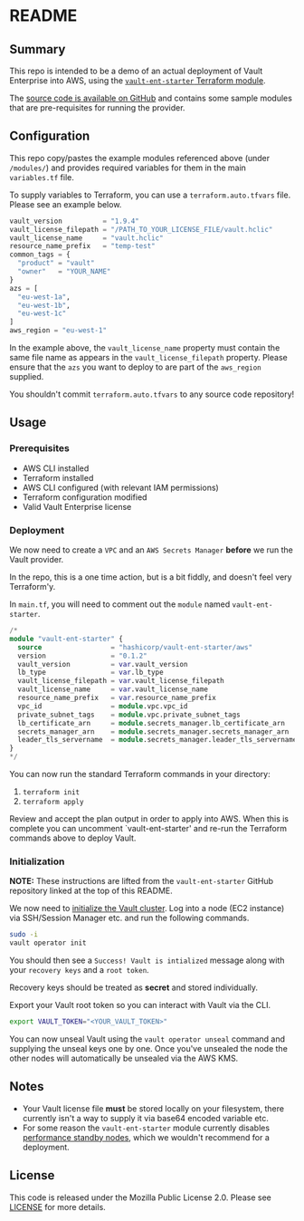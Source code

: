 # README

## Summary

This repo is intended to be a demo of an actual deployment of Vault Enterprise into AWS, using the [`vault-ent-starter` Terraform module](https://registry.terraform.io/modules/hashicorp/vault-ent-starter/aws/latest).

The [source code is available on GitHub](https://github.com/hashicorp/terraform-aws-vault-ent-starter) and contains some sample modules that are pre-requisites for running the provider.

## Configuration

This repo copy/pastes the example modules referenced above (under `/modules/`) and provides required variables for them in the main `variables.tf` file.

To supply variables to Terraform, you can use a `terraform.auto.tfvars` file. Please see an example below.

```terraform
vault_version          = "1.9.4"
vault_license_filepath = "/PATH_TO_YOUR_LICENSE_FILE/vault.hclic"
vault_license_name     = "vault.hclic"
resource_name_prefix   = "temp-test"
common_tags = {
  "product" = "vault"
  "owner"   = "YOUR_NAME"
}
azs = [
  "eu-west-1a",
  "eu-west-1b",
  "eu-west-1c"
]
aws_region = "eu-west-1"
```
In the example above, the `vault_license_name` property must contain the same file name as appears in the `vault_license_filepath` property. Please ensure that the `azs` you want to deploy to are part of the `aws_region` supplied.

You shouldn't commit `terraform.auto.tfvars` to any source code repository!

## Usage

### Prerequisites

* AWS CLI installed
* Terraform installed
* AWS CLI configured (with relevant IAM permissions)
* Terraform configuration modified
* Valid Vault Enterprise license

### Deployment

We now need to create a `VPC` and an `AWS Secrets Manager` __before__ we run the Vault provider.

In the repo, this is a one time action, but is a bit fiddly, and doesn't feel very Terraform'y.

In `main.tf`, you will need to comment out the `module` named `vault-ent-starter`.

```terraform
/*
module "vault-ent-starter" {
  source                 = "hashicorp/vault-ent-starter/aws"
  version                = "0.1.2"
  vault_version          = var.vault_version
  lb_type                = var.lb_type
  vault_license_filepath = var.vault_license_filepath
  vault_license_name     = var.vault_license_name
  resource_name_prefix   = var.resource_name_prefix
  vpc_id                 = module.vpc.vpc_id
  private_subnet_tags    = module.vpc.private_subnet_tags
  lb_certificate_arn     = module.secrets_manager.lb_certificate_arn
  secrets_manager_arn    = module.secrets_manager.secrets_manager_arn
  leader_tls_servername  = module.secrets_manager.leader_tls_servername
}
*/
```

You can now run the standard Terraform commands in your directory:

1. `terraform init`
2. `terraform apply`

Review and accept the plan output in order to apply into AWS. When this is complete you can uncomment `vault-ent-starter' and re-run the Terraform commands above to deploy Vault.

### Initialization

__NOTE:__ These instructions are lifted from the `vault-ent-starter` GitHub repository linked at the top of this README.

We now need to [initialize the Vault cluster](https://www.vaultproject.io/docs/commands/operator/init#operator-init). Log into a node (EC2 instance) via SSH/Session Manager etc. and run the following commands.

```bash
sudo -i
vault operator init
```
You should then see a `Success! Vault is intialized` message along with your `recovery keys` and a `root token`.

Recovery keys should be treated as __secret__ and stored individually.

Export your Vault root token so you can interact with Vault via the CLI.

```bash
export VAULT_TOKEN="<YOUR_VAULT_TOKEN>"
```

You can now unseal Vault using the `vault operator unseal` command and supplying the unseal keys one by one. Once you've unsealed the node the other nodes will automatically be unsealed via the AWS KMS.

## Notes

* Your Vault license file __must__ be stored locally on your filesystem, there currently isn't a way to supply it via base64 encoded variable etc.
* For some reason the `vault-ent-starter` module currently disables [performance standby nodes](https://www.vaultproject.io/docs/enterprise/performance-standby), which we wouldn't recommend for a deployment.

## License

This code is released under the Mozilla Public License 2.0. Please see
[LICENSE](https://github.com/hashicorp/terraform-aws-vault-ent-starter/blob/main/LICENSE)
for more details.